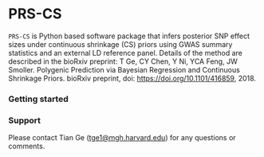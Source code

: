 # PRS-CS
`PRS-CS` is Python based software package that infers posterior SNP effect sizes under continuous shrinkage (CS) priors
using GWAS summary statistics and an external LD reference panel. Details of the method are described in the bioRxiv preprint: T Ge, CY Chen, Y Ni, YCA Feng, JW Smoller. Polygenic Prediction via Bayesian Regression and Continuous Shrinkage Priors. bioRxiv preprint, doi: https://doi.org/10.1101/416859, 2018.
 

### Getting started




### Support
Please contact Tian Ge (tge1@mgh.harvard.edu) for any questions or comments.
